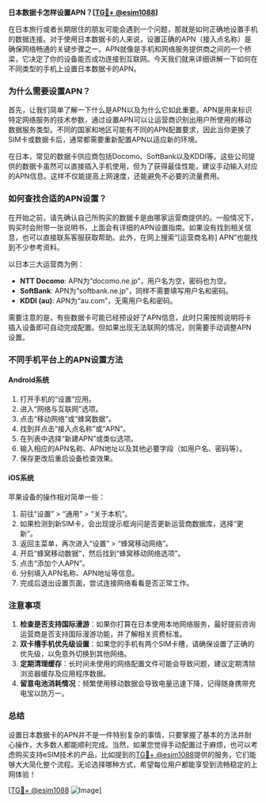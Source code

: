 **日本数据卡怎样设置APN？[[TG💪+ @esim1088](https://t.me/s/esim1088)]**

在日本旅行或者长期居住的朋友可能会遇到一个问题，那就是如何正确地设置手机的数据连接。对于使用日本数据卡的人来说，设置正确的APN（接入点名称）是确保网络畅通的关键步骤之一。APN就像是手机和网络服务提供商之间的一个桥梁，它决定了你的设备能否成功连接到互联网。今天我们就来详细讲解一下如何在不同类型的手机上设置日本数据卡的APN。

### 为什么需要设置APN？

首先，让我们简单了解一下什么是APN以及为什么它如此重要。APN是用来标识特定网络服务的技术参数，通过设置APN可以让运营商识别出用户所使用的移动数据服务类型。不同的国家和地区可能有不同的APN配置要求，因此当你更换了SIM卡或数据卡后，通常都需要重新配置APN以适应新的环境。

在日本，常见的数据卡供应商包括Docomo、SoftBank以及KDDI等。这些公司提供的数据卡虽然可以直接插入手机使用，但为了获得最佳性能，建议手动输入对应的APN信息。这样不仅能提高上网速度，还能避免不必要的流量费用。

### 如何查找合适的APN设置？

在开始之前，请先确认自己所购买的数据卡是由哪家运营商提供的。一般情况下，购买时会附带一张说明书，上面会有详细的APN设置指南。如果没有找到相关信息，也可以直接联系客服获取帮助。此外，在网上搜索“[运营商名称] APN”也能找到不少参考资料。

以日本三大运营商为例：

- **NTT Docomo**: APN为“docomo.ne.jp”，用户名为空，密码也为空。
- **SoftBank**: APN为“softbank.ne.jp”，同样不需要填写用户名和密码。
- **KDDI (au)**: APN为“au.com”，无需用户名和密码。

需要注意的是，有些数据卡可能已经预设好了APN信息，此时只需按照说明将卡插入设备即可自动完成配置。但如果出现无法联网的情况，则需要手动调整APN设置。

### 不同手机平台上的APN设置方法

#### Android系统

1. 打开手机的“设置”应用。
2. 进入“网络与互联网”选项。
3. 点击“移动网络”或“蜂窝数据”。
4. 找到并点击“接入点名称”或“APN”。
5. 在列表中选择“新建APN”或类似选项。
6. 输入相应的APN名称、APN地址以及其他必要字段（如用户名、密码等）。
7. 保存更改后重启设备检查效果。

#### iOS系统

苹果设备的操作相对简单一些：

1. 前往“设置” > “通用” > “关于本机”。
2. 如果检测到新SIM卡，会出现提示框询问是否更新运营商数据库，选择“更新”。
3. 返回主菜单，再次进入“设置” > “蜂窝移动网络”。
4. 开启“蜂窝移动数据”，然后找到“蜂窝移动网络选项”。
5. 点击“添加个人APN”。
6. 分别填入APN名称、APN地址等信息。
7. 完成后退出设置页面，尝试连接网络看看是否正常工作。

### 注意事项

1. **检查是否支持国际漫游**：如果你打算在日本使用本地网络服务，最好提前咨询运营商是否支持国际漫游功能，并了解相关资费标准。
2. **双卡槽手机优先级设置**：如果您的手机有两个SIM卡槽，请确保设置了正确的优先级，以免意外切换到其他网络。
3. **定期清理缓存**：长时间未使用的网络配置文件可能会导致问题，建议定期清除浏览器缓存及应用程序数据。
4. **留意电池消耗情况**：频繁使用移动数据会导致电量迅速下降，记得随身携带充电宝以防万一。

### 总结

设置日本数据卡的APN并不是一件特别复杂的事情，只要掌握了基本的方法并耐心操作，大多数人都能顺利完成。当然，如果您觉得手动配置过于麻烦，也可以考虑购买支持eSIM技术的产品，比如提到的[TG💪+ @esim1088](https://t.me/s/esim1088)提供的服务，它们能够大大简化整个流程。无论选择哪种方式，希望每位用户都能享受到流畅稳定的上网体验！

[[TG💪+ @esim1088](https://t.me/s/esim1088) ![Image](https://i.postimg.cc/4NQfJmqS/Snipaste-2025-05-13-00-14-12.png)]